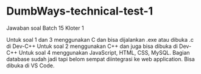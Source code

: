 # DumbWays-technical-test-1
Jawaban soal Batch 15 Kloter 1

Untuk soal 1 dan 3 menggunakan C dan bisa dijalankan .exe atau dibuka .c di Dev-C++
Untuk soal 2 menggunakan C++ dan juga bisa dibuka di Dev-C++
Untuk soal 4 menggunakan JavaScript, HTML, CSS, MySQL. Bagian database sudah jadi tapi belom sempat diintegrasi ke web application. Bisa dibuka di VS Code.
